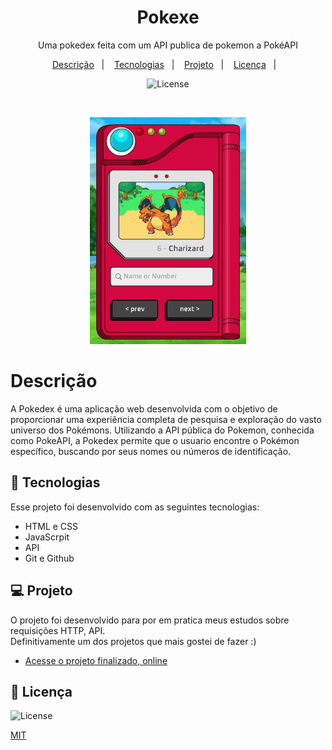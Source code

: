 <h1 align="center"> Pokexe </h1>

<p align="center">Uma pokedex feita com um API publica de pokemon a PokéAPI<br/>
</p>

<p align="center">
  <a href="#-descrição">Descrição</a>&nbsp;&nbsp;&nbsp;|&nbsp;&nbsp;&nbsp;
  <a href="#-tecnologias">Tecnologias</a>&nbsp;&nbsp;&nbsp;|&nbsp;&nbsp;&nbsp;
  <a href="#-projeto">Projeto</a>&nbsp;&nbsp;&nbsp;|&nbsp;&nbsp;&nbsp;
  <a href="#-licença">Licença</a>&nbsp;&nbsp;&nbsp;|&nbsp;&nbsp;&nbsp;
</p>

<p align="center">
  <img alt="License" src="https://img.shields.io/static/v1?label=license&message=MIT&color=49AA26&labelColor=000000">
</p>

<br>
<p align="center" >
  <img width="250" alt="Tela Inicial" src="./image/initiPokedex.jpeg">
</p>


# Descrição

A Pokedex é uma aplicação web desenvolvida com o objetivo de proporcionar uma experiência completa de pesquisa e exploração do vasto universo dos Pokémons. Utilizando a API pública do Pokemon, conhecida como PokeAPI, a Pokedex permite que o usuario encontre o Pokémon específico, buscando por seus nomes ou números de identificação.

## 🚀 Tecnologias

Esse projeto foi desenvolvido com as seguintes tecnologias:

- HTML e CSS
- JavaScrpit
- API
- Git e Github

## 💻 Projeto

<p> 
  O projeto foi desenvolvido para por em pratica meus estudos sobre requisições HTTP, API.<br>
  Definitivamente um dos projetos que mais gostei de fazer :)
  </p>
  
- [Acesse o projeto finalizado, online](https://lucca7r.github.io/pokedex/)


## 👋 Licença
<p>
<img alt="License" src="https://img.shields.io/static/v1?label=license&message=MIT&color=49AA26&labelColor=000000">
</p>

[MIT](https://choosealicense.com/licenses/mit/)
